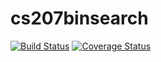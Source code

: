 # cs207binsearch
[![Build Status](https://travis-ci.org/cindyxdz/cs207binsearch.svg?branch=master)](https://travis-ci.org/cindyxdz/cs207binsearch)
[![Coverage Status](https://coveralls.io/repos/github/cindyxdz/cs207binsearch/badge.svg?branch=master)](https://coveralls.io/github/cindyxdz/cs207binsearch?branch=master)